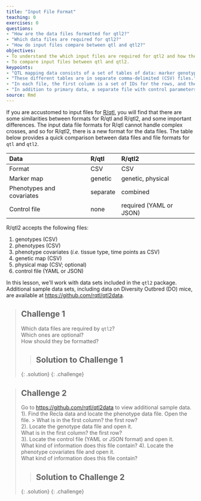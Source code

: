 ```yaml
---
title: "Input File Format"
teaching: 0
exercises: 0
questions:
- "How are the data files formatted for qtl2?"
- "Which data files are required for qtl2?"
- "How do input files compare between qtl and qtl2?"
objectives:
- To understand the which input files are required for qtl2 and how they should be formatted.
- To compare input files between qtl and qtl2.
keypoints:
- "QTL mapping data consists of a set of tables of data: marker genotypes, phenotypes, marker maps, etc."
- "These different tables are in separate comma-delimited (CSV) files."
- "In each file, the first column is a set of IDs for the rows, and the first row is a set of IDs for the columns."
- "In addition to primary data, a separate file with control parameters (or metadata) in either [YAML](http://www.yaml.org) or [JSON](http://json.org) format is required."
source: Rmd
---
```




If you are accustomed to input files for [R/qtl](http://rqtl.org), you will find that there are some similarities between formats for R/qtl and R/qtl2, and some important differences. The input data file formats for R/qtl cannot handle complex crosses, and so for R/qtl2, there is a new format for the data files. The table below provides a quick comparison between data files and file formats for `qtl` and `qtl2`.

| Data                      | R/qtl     | R/qtl2                  |  
|:--------------------------|:----------|:------------------------|
| Format                    |  CSV      |  CSV                    | 
| Marker map                |  genetic  |  genetic, physical      | 
| Phenotypes and covariates |  separate |  combined               | 
| Control file              |  none     |  required (YAML or JSON)| 

R/qtl2 accepts the following files:
1. genotypes (CSV)  
2. phenotypes (CSV)  
3. phenotype covariates (*i.e.* tissue type, time points as CSV)  
4. genetic map (CSV)  
5. physical map (CSV; optional)  
6. control file (YAML or JSON)


In this lesson, we'll work with data sets included in the `qtl2` package. Additional sample data sets, including data on Diversity Outbred (DO)
mice, are available at <https://github.com/rqtl/qtl2data>.

> ## Challenge 1
> Which data files are required by `qtl2`?  
> Which ones are optional?  
> How should they be formatted?
>
> > ## Solution to Challenge 1
> >
> {: .solution}
{: .challenge}

> ## Challenge 2
> Go to <https://github.com/rqtl/qtl2data> to view additional sample data.
> 1). Find the Recla data and locate the phenotype data file. Open the file.  > What is in the first column? the first row?  
> 2). Locate the genotype data file and open it.  
> What is in the first column? the first row?  
> 3). Locate the control file (YAML or JSON format) and open it.  
> What kind of information does this file contain?
> 4). Locate the phenotype covariates file and open it.  
> What kind of information does this file contain?
>
> > ## Solution to Challenge 2
> >
> {: .solution}
{: .challenge}



